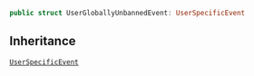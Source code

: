 
``` swift
public struct UserGloballyUnbannedEvent: UserSpecificEvent 
```

## Inheritance

[`UserSpecificEvent`](/UserSpecificEvent)
